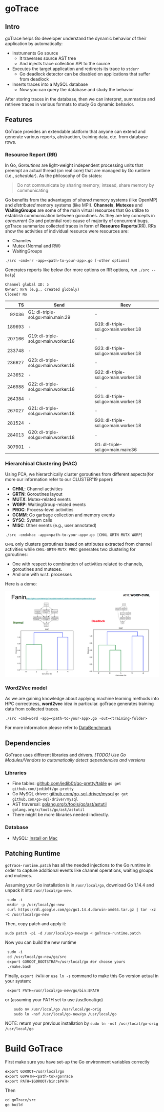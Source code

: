# goTrace



## Intro

goTrace helps Go developer understand the dynamic behavior of their application by automatically:
- Instruments Go source
   * It traverses source AST tree
   * And injects trace collection API to the source
- Executes the target application and redirects its trace to ```stderr```
   * Go deadlock detector can be disabled on applications that suffer from deadlock
- Inserts traces into a MySQL database
   * Now you can query the database and study the behavior

After storing traces in the database, then we can interpret, summarize and retrieve traces in various formats to study Go dynamic behavior.

## Features
GoTrace provides an extendable platform that anyone can extend and generate various reports, abstraction, training data, etc. from database rows.

### Resource Report (RR)
In Go, *Goroutines* are light-weight independent processing units that preempt an actual thread (on real core) that are managed by Go runtime (i.e., *scheduler*).  As the philosophy of Go states:

> Do not communicate by sharing memory; intsead, share memory by communicating

Go benefits from the advantages of *shared* memory systems (like OpenMP) and *distributed* memory systems (like MPI). **Channels**, **Mutexes** and **WaitingGroups** are some of the main virtual resources that Go utilize to establish communication between goroutines. As they are key concepts in *concurrent Go* and potential root-cause of majority of concurrent bugs, goTrace summarize collected traces in form of **Resource Reports**(RR). RRs show the activities of individual resource were resources are:
- Channles
- Mutex (Normal and RW)
- WaitingGroups

```
./src -cmd=rr -app=<path-to-your-app>.go [-other options]
```
Generates reports like below (for more options on RR options, run `./src --help`)

```
Channel global ID: 5
Owner: N/A (e.g., created globaly)
Closed? No
```
| TS | Send | Recv |
| ---:| --- | --- |
| 92036 | G1: dl-triple-sol.go>main.main:29<br/> | - |
| 189693 | - | G19: dl-triple-sol.go>main.worker:18<br/> |
| 207166 | G19: dl-triple-sol.go>main.worker:18<br/> | - |
| 233748 | - | G23: dl-triple-sol.go>main.worker:18<br/> |
| 236827 | G23: dl-triple-sol.go>main.worker:18<br/> | - |
| 243652 | - | G22: dl-triple-sol.go>main.worker:18<br/> |
| 246988 | G22: dl-triple-sol.go>main.worker:18<br/> | - |
| 264384 | - | G21: dl-triple-sol.go>main.worker:18<br/> |
| 267027 | G21: dl-triple-sol.go>main.worker:18<br/> | - |
| 281524 | - | G20: dl-triple-sol.go>main.worker:18<br/> |
| 284013 | G20: dl-triple-sol.go>main.worker:18<br/> | - |
| 307901 | - | G1: dl-triple-sol.go>main.main:36<br/> |

### Hierarchical Clustering (HAC)
Using FCA, we hierarchically cluster goroutines from different aspects(for more our information refer to our CLUSTER'19 paper):
- **CHNL**: Channel activities
- **GRTN**: Goroutines layout
- **MUTX**: Mutex-related events
- **WGRP**: WaitingGroup-related events
- **PROC**: Process-level activities
- **GCMM**: Go garbage collection and memory events
- **SYSC**: System calls
- **MISC**: Other events (e.g., user annotated)

```
./src -cmd=hac -app=<path-to-your-app>.go [CHNL GRTN MUTX WGRP]
```

`CHNL` only clusters goroutines based on attributes extracted from channel activities while `CHNL-GRTN-MUTX PROC` generates two clustering for goroutines:
- One with respect to combination of activities related to channels, goroutines and mutexes.
- And one with w.r.t. processes

Here is a demo:

![hac-demo](demo/hac-demo.png)

### Word2Vec model
As we are gaining knowledge about applying machine learning methods into HPC correctness, **word2vec** idea in particular. goTrace generates training data from collected traces.
```
./src -cmd=word -app=<path-to-your-app>.go -out=<training-folder>
```

 For more information please refer to [DataBenchmark](DataBenchmark/README.md)


## Dependencies
GoTrace uses different libraries and drivers. *[TODO] Use Go Modules/Vendors to automatically detect dependencies and versions*

### Libraries

- Fine tables: [github.com/jedib0t/go-pretty/table](https://github.com/jedib0t/go-pretty)
  `go get github.com/jedib0t/go-pretty`
- Go MySQL driver: [github.com/go-sql-driver/mysql](https://github.com/go-sql-driver/mysql)
  `go get github.com/go-sql-driver/mysql`
- AST traversal: [golang.org/x/tools/go/ast/astutil](https://golang.org/x/tools/go/ast/astutil)
  `golang.org/x/tools/go/ast/astutil`
- There might be more libraries needed indirectly.

### Database

- MySQL: [Install on Mac](https://dev.mysql.com/doc/mysql-osx-excerpt/5.7/en/osx-installation-pkg.html)


## Patching Runtime
`goTrace-runtime.patch` has all the needed injections to the Go runtime in order to capture additional events like channel operations, waiting groups and mutexes.

Assuming your Go installation is in `/usr/local/go`, download Go 1.14.4 and unpack it into `/usr/local/go-new`.
```
 sudo -i
 mkdir -p /usr/local/go-new
 curl https://dl.google.com/go/go1.14.4.darwin-amd64.tar.gz | tar -xz -C /usr/local/go-new
 ```

Then, copy patch and apply it:
```
sudo patch -p1 -d /usr/local/go-new/go < goTrace-runtime.patch
```

Now you can build the new runtime
```
 sudo -i
 cd /usr/local/go-new/go/src
 export GOROOT_BOOTSTRAP=/usr/local/go #or choose yours
 ./make.bash
 ```

Finally, `export PATH` or `use ln -s` command to make this Go version actual in your system:
```
 export PATH=/usr/local/go-new/go/bin:$PATH
 ```
or (assuming your PATH set to use /usr/local/go)
```
	sudo mv /usr/local/go /usr/local/go-orig
	sudo ln -nsf /usr/local/go-new/go /usr/local/go
```
NOTE: return your previous installation by `sudo ln -nsf /usr/local/go-orig /usr/local/go`

# Build GoTrace
First make sure you have set-up the Go environment variables correctly
```
export GOROOT=/usr/local/go
export GOPATH=<path-to>/goTrace
export PATH=$GOROOT/bin:$PATH
```
Then
```
cd goTrace/src
go build
```
